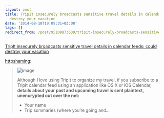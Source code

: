 ```yaml
---
layout: post
title: TripIt insecurely broadcasts sensitive travel details in calendar feeds; could
  destroy your vacation
date: '2014-08-18T19:09:31+03:00'
tags: []
redirect_from: /post/95108873639/tripit-insecurely-broadcasts-sensitive-travel
---
```

[TripIt insecurely broadcasts sensitive travel details in calendar feeds; could destroy your vacation](http://httpshaming.tumblr.com/post/94950343491/tripit-insecurely-broadcasts-sensitive-travel-details)  

[httpshaming](http://httpshaming.tumblr.com/post/94950343491/tripit-insecurely-broadcasts-sensitive-travel-details):

> ![image](/tumblr_files/tumblr_inline_naf9uuajul1smov0f.png)
>
> Although I love using TripIt to organize my travel, if you subscribe to a TripIt calendar feed using an application like OS X or iOS Calendar, **details about your past and upcoming travel is sent plaintext, unencrypted out over the net:**
>
> * Your name
> * Trip summaries (where you’re going and…
